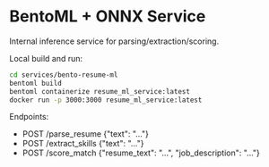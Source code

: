 # BentoML + ONNX Service

Internal inference service for parsing/extraction/scoring.

Local build and run:

```bash
cd services/bento-resume-ml
bentoml build
bentoml containerize resume_ml_service:latest
docker run -p 3000:3000 resume_ml_service:latest
```

Endpoints:
- POST /parse_resume {"text": "..."}
- POST /extract_skills {"text": "..."}
- POST /score_match {"resume_text": "...", "job_description": "..."}

